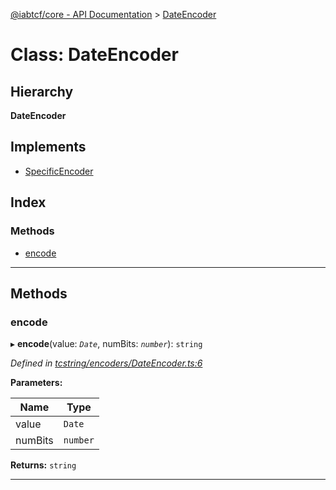 [@iabtcf/core - API Documentation](../README.md) > [DateEncoder](../classes/dateencoder.md)

# Class: DateEncoder

## Hierarchy

**DateEncoder**

## Implements

* [SpecificEncoder](../interfaces/specificencoder.md)

## Index

### Methods

* [encode](dateencoder.md#encode)

---

## Methods

<a id="encode"></a>

###  encode

▸ **encode**(value: *`Date`*, numBits: *`number`*): `string`

*Defined in [tcstring/encoders/DateEncoder.ts:6](https://github.com/chrispaterson/iabtcf-es/blob/1a74f01/modules/core/src/tcstring/encoders/DateEncoder.ts#L6)*

**Parameters:**

| Name | Type |
| ------ | ------ |
| value | `Date` |
| numBits | `number` |

**Returns:** `string`

___

